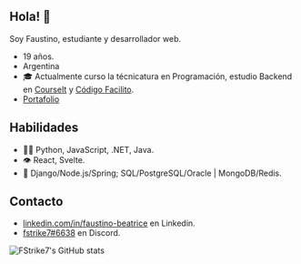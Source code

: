 ## Hola! 👋
Soy Faustino, estudiante y desarrollador web.<br/>
- 19 años.
- Argentina
- 🎓 Actualmente curso la técnicatura en Programación, estudio Backend en [CourseIt](https://courseit.io/) y [Código Facilito](https://codigofacilito.com/).
- [Portafolio](https://fstrike7.github.io/portafolio/index.html)

## Habilidades
- 👨‍💻 Python, JavaScript, .NET, Java.
- 👁️ React, Svelte.
- 💽 Django/Node.js/Spring; SQL/PostgreSQL/Oracle | MongoDB/Redis.

## Contacto
- [linkedin.com/in/faustino-beatrice](https://www.linkedin.com/in/faustino-beatrice/) en Linkedin.
- [fstrike7#6638](./) en Discord.

![FStrike7's GitHub stats](https://github-readme-stats.vercel.app/api?username=fstrike7&show_icons=true&theme=nightowl)
